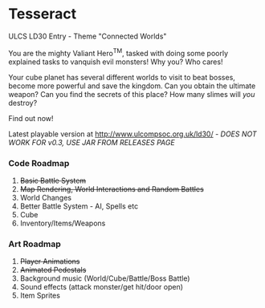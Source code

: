 Tesseract
=========

ULCS LD30 Entry - Theme "Connected Worlds"

You are the mighty Valiant Hero<sup>TM</sup>, tasked with doing some poorly explained tasks to vanquish evil monsters! Why you? Who cares!

Your cube planet has several different worlds to visit to beat bosses, become more powerful and save the kingdom. Can you obtain the ultimate weapon? Can you find the secrets of this place? How many slimes will *you* destroy?

Find out now!

Latest playable version at http://www.ulcompsoc.org.uk/ld30/ - *DOES NOT WORK FOR v0.3, USE JAR FROM RELEASES PAGE*

### Code Roadmap
1. ~~Basic Battle System~~
2. ~~Map Rendering, World Interactions and Random Battles~~
3. World Changes
4. Better Battle System - AI, Spells etc
5. Cube
6. Inventory/Items/Weapons

### Art Roadmap
1. ~~Player Animations~~
2. ~~Animated Pedestals~~
3. Background music (World/Cube/Battle/Boss Battle)
4. Sound effects (attack monster/get hit/door open)
5. Item Sprites